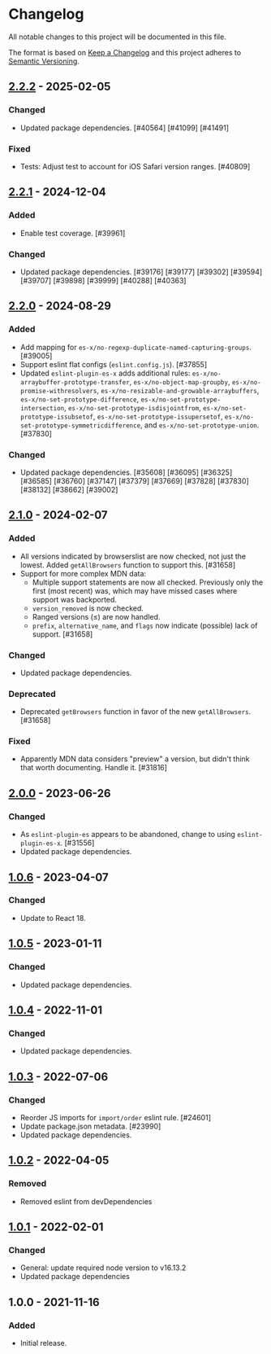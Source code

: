 # Changelog

All notable changes to this project will be documented in this file.

The format is based on [Keep a Changelog](https://keepachangelog.com/en/1.0.0/)
and this project adheres to [Semantic Versioning](https://semver.org/spec/v2.0.0.html).

## [2.2.2] - 2025-02-05
### Changed
- Updated package dependencies. [#40564] [#41099] [#41491]

### Fixed
- Tests: Adjust test to account for iOS Safari version ranges. [#40809]

## [2.2.1] - 2024-12-04
### Added
- Enable test coverage. [#39961]

### Changed
- Updated package dependencies. [#39176] [#39177] [#39302] [#39594] [#39707] [#39898] [#39999] [#40288] [#40363]

## [2.2.0] - 2024-08-29
### Added
- Add mapping for `es-x/no-regexp-duplicate-named-capturing-groups`. [#39005]
- Support eslint flat configs (`eslint.config.js`). [#37855]
- Updated `eslint-plugin-es-x` adds additional rules: `es-x/no-arraybuffer-prototype-transfer`, `es-x/no-object-map-groupby`, `es-x/no-promise-withresolvers`, `es-x/no-resizable-and-growable-arraybuffers`, `es-x/no-set-prototype-difference`, `es-x/no-set-prototype-intersection`, `es-x/no-set-prototype-isdisjointfrom`, `es-x/no-set-prototype-issubsetof`, `es-x/no-set-prototype-issupersetof`, `es-x/no-set-prototype-symmetricdifference`, and `es-x/no-set-prototype-union`. [#37830]

### Changed
- Updated package dependencies. [#35608] [#36095] [#36325] [#36585] [#36760] [#37147] [#37379] [#37669] [#37828] [#37830] [#38132] [#38662] [#39002]

## [2.1.0] - 2024-02-07
### Added
- All versions indicated by browserslist are now checked, not just the lowest. Added `getAllBrowsers` function to support this. [#31658]
- Support for more complex MDN data:
  * Multiple support statements are now all checked. Previously only the first (most recent) was, which may have missed cases where support was backported.
  * `version_removed` is now checked.
  * Ranged versions (≤) are now handled.
  * `prefix`, `alternative_name`, and `flags` now indicate (possible) lack of support. [#31658]

### Changed
- Updated package dependencies.

### Deprecated
- Deprecated `getBrowsers` function in favor of the new `getAllBrowsers`. [#31658]

### Fixed
- Apparently MDN data considers "preview" a version, but didn't think that worth documenting. Handle it. [#31816]

## [2.0.0] - 2023-06-26
### Changed
- As `eslint-plugin-es` appears to be abandoned, change to using `eslint-plugin-es-x`. [#31556]
- Updated package dependencies.

## [1.0.6] - 2023-04-07
### Changed
- Update to React 18.

## [1.0.5] - 2023-01-11
### Changed
- Updated package dependencies.

## [1.0.4] - 2022-11-01
### Changed
- Updated package dependencies.

## [1.0.3] - 2022-07-06
### Changed
- Reorder JS imports for `import/order` eslint rule. [#24601]
- Update package.json metadata. [#23990]
- Updated package dependencies.

## [1.0.2] - 2022-04-05
### Removed
- Removed eslint from devDependencies

## [1.0.1] - 2022-02-01
### Changed
- General: update required node version to v16.13.2
- Updated package dependencies

## 1.0.0 - 2021-11-16
### Added
- Initial release.

[2.2.2]: https://github.com/Automattic/eslint-config-target-es/compare/2.2.1...2.2.2
[2.2.1]: https://github.com/Automattic/eslint-config-target-es/compare/2.2.0...2.2.1
[2.2.0]: https://github.com/Automattic/eslint-config-target-es/compare/2.1.0...2.2.0
[2.1.0]: https://github.com/Automattic/eslint-config-target-es/compare/2.0.0...2.1.0
[2.0.0]: https://github.com/Automattic/eslint-config-target-es/compare/1.0.6...2.0.0
[1.0.6]: https://github.com/Automattic/eslint-config-target-es/compare/1.0.5...1.0.6
[1.0.5]: https://github.com/Automattic/eslint-config-target-es/compare/1.0.4...1.0.5
[1.0.4]: https://github.com/Automattic/eslint-config-target-es/compare/1.0.3...1.0.4
[1.0.3]: https://github.com/Automattic/eslint-config-target-es/compare/1.0.2...1.0.3
[1.0.2]: https://github.com/Automattic/eslint-config-target-es/compare/1.0.1...1.0.2
[1.0.1]: https://github.com/Automattic/eslint-config-target-es/compare/1.0.0...1.0.1
